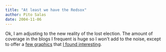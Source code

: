```yaml
---
title: "At least we have the Redsox"
author: Pito Salas
date: 2004-11-06
---
```




Ok, I am adjusting to the new reality of the lost election. The amount of
coverage in the blogs I frequent is huge so I won't add to the noise, except
to offer a [few
graphics](<http://www.nytimes.com/packages/html/politics/2004_ELECTIONRESULTS_GRAPHIC/>)
that [I found
interesting](<http://www.princeton.edu/~rvdb/JAVA/election2004/>).


